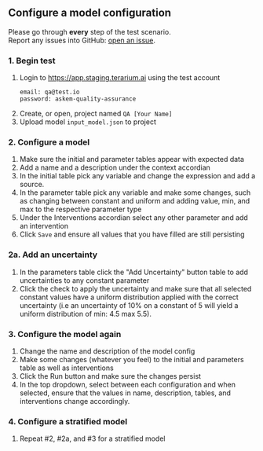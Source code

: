 ## Configure a model configuration
Please go through __every__ step of the test scenario.\
Report any issues into GitHub: [open an issue](https://github.com/DARPA-ASKEM/terarium/issues/new?assignees=&labels=bug%2C+Q%26A&template=qa-issue.md&title=%5BBUG%5D%3A+).

### 1. Begin test
1. Login to https://app.staging.terarium.ai using the test account
    ```
    email: qa@test.io
    password: askem-quality-assurance
    ```
2. Create, or open, project named `QA [Your Name]`
3. Upload model `input_model.json` to project

### 2. Configure a model
1. Make sure the initial and parameter tables appear with expected data
2. Add a name and a description under the context accordian
3. In the initial table pick any variable and change the expression and add a source.
4. In the parameter table pick any variable and make some changes, such as changing between constant and uniform and adding value, min, and max to the respective parameter type
5. Under the Interventions accordian select any other parameter and add an intervention
6. Click `Save` and ensure all values that you have filled are still persisting

### 2a. Add an uncertainty
1. In the parameters table click the "Add Uncertainty" button table to add uncertainties to any constant parameter
2. Click the check to apply the uncertainty and make sure that all selected constant values have a uniform distribution applied with the correct uncertainty (i.e an uncertainty of 10% on a constant of 5 will yield a uniform distribution of min: 4.5 max 5.5).

### 3. Configure the model again
1. Change the name and description of the model config
2. Make some changes (whatever you feel) to the initial and parameters table as well as interventions
3. Click the Run button and make sure the changes persist
4. In the top dropdown, select between each configuration and when selected, ensure that the values in name, description, tables, and interventions change accordingly.

### 4. Configure a stratified model
1. Repeat #2, #2a, and #3 for a stratified model
